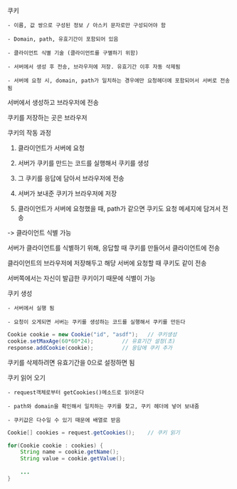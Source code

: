 쿠키

    - 이름, 값 쌍으로 구성된 정보 / 아스키 문자로만 구성되어야 함

    - Domain, path, 유효기간이 포함되어 있음

    - 클라이언트 식별 기술 (클라이언트를 구별하기 위함)

    - 서버에서 생성 후 전송, 브라우저에 저장. 유효기간 이후 자동 삭제됨

    - 서버에 요청 시, domain, path가 일치하는 경우에만 요청헤더에 포함되어서 서버로 전송됨

 

서버에서 생성하고 브라우저에 전송

쿠키를 저장하는 곳은 브라우저

 

 

쿠키의 작동 과정

  1. 클라이언트가 서버에 요청

  2. 서버가 쿠키를 만드는 코드를 실행해서 쿠키를 생성

  3. 그 쿠키를 응답에 담아서 브라우저에 전송

  4. 서버가 보내준 쿠키가 브라우저에 저장

  5. 클라이언트가 서버에 요청했을 때, path가 같으면 쿠키도 요청 메세지에 담겨서 전송

 

-> 클라이언트 식별 가능

 

서버가 클라이언트를 식별하기 위해, 응답할 때 쿠키를 만들어서 클라이언트에 전송

클라이언트의 브라우저에 저장해두고 해당 서버에 요청할 때 쿠키도 같이 전송

서버쪽에서는 자신이 발급한 쿠키이기 때문에 식별이 가능

 

 

 

쿠키 생성

    - 서버에서 실행 됨

    - 요청이 오게되면 서버는 쿠키를 생성하는 코드를 실행해서 쿠키를 만든다

 
```java
Cookie cookie = new Cookie("id", "asdf");	// 쿠키생성
cookie.setMaxAge(60*60*24);			// 유효기간 설정(초)
response.addCookie(cookie);			// 응답에 쿠키 추가
```

쿠키를 삭제하려면 유효기간을 0으로 설정하면 됨

 

 

쿠키 읽어 오기

    - request객체로부터 getCookies()메소드로 읽어온다

    - path와 domain을 확인해서 일치하는 쿠키를 찾고, 쿠키 헤더에 넣어 보내줌

    - 쿠키값은 다수일 수 있기 때문에 배열로 받음
```java
Cookie[] cookies = request.getCookies();	// 쿠키 읽기

for(Cookie cookie : cookies) {
	String name = cookie.getName();
	String value = cookie.getValue();
	
    ...
}
```
